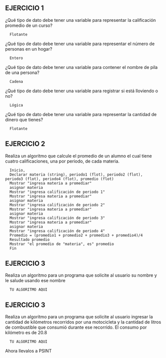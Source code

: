 ## EJERCICIO 1

¿Qué tipo de dato debe tener una variable para representar la calificación promedio de un
curso?

      Flotante

¿Qué tipo de dato debe tener una variable para representar el número de personas en un
hogar?

      Entero

¿Qué tipo de dato debe tener una variable para contener el nombre de pila de una persona?

      Cadena

¿Qué tipo de dato debe tener una variable para registrar si está lloviendo o no?

      Lógica

¿Qué tipo de dato debe tener una variable para representar la cantidad de dinero que
tienes?

      Flotante
      
## EJERCICIO 2

Realiza un algoritmo que calcule el promedio de un alumno el cual tiene cuatro calificaciones, una por periodo, de cada materia.

      Inicio, 
      Declarar materia (string), periodo1 (flot), periodo2 (flot), periodo3 (flot), periodo4 (flot), promedio (flot)
      Mostrar "ingresa materia a promediar"
      asignar materia
      Mostrar "ingresa calificación de periodo 1"
      Mostrar "ingresa materia a promediar"
      asignar materia
      Mostrar "ingresa calificación de periodo 2"
      Mostrar "ingresa materia a promediar"
      asignar materia
      Mostrar "ingresa calificación de periodo 3"
      Mostrar "ingresa materia a promediar"
      asignar materia
      Mostrar "ingresa calificación de periodo 4"
      Promedio = (promedio1 + promedio2 + promedio3 + promedio4)/4
      Resultado promedio
      Mostrar "el promedio de "materia", es" promedio 
      Fin
      
      
      
      
## EJERCICIO 3

Realiza un algoritmo para un programa que solicite al usuario su nombre y le salude usando ese nombre

      TU ALGORITMO AQUI  

## EJERCICIO 3

Realiza un algoritmo para  un programa que solicite al usuario ingresar la cantidad de kilómetros recorridos por una motocicleta y la cantidad de litros de combustible que consumió durante ese recorrido. El consumo por kilómetro es de 20.8

      TU ALGORITMO AQUI  

Ahora llevalos a PSINT
